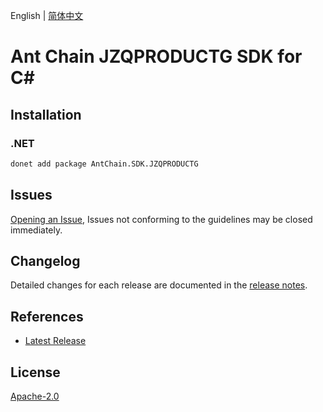 English | [简体中文](README-CN.md)

# Ant Chain JZQPRODUCTG SDK for C#

## Installation

### .NET

```bash
donet add package AntChain.SDK.JZQPRODUCTG
```

## Issues

[Opening an Issue](https://github.com/alipay/antchain-openapi-prod-sdk/issues/new), Issues not conforming to the guidelines may be closed immediately.

## Changelog

Detailed changes for each release are documented in the [release notes](./ChangeLog.md).

## References

* [Latest Release](https://github.com/alipay/antchain-openapi-prod-sdk/)

## License

[Apache-2.0](http://www.apache.org/licenses/LICENSE-2.0)
